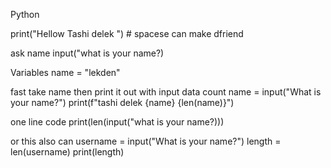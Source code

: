 Python 

print("Hellow Tashi delek ") # spacese can make dfriend 

ask name 
input("what is your name?) 

Variables 
name = "lekden"

fast take name then print it out with input data count
name = input("What is your name?")
print(f"tashi delek {name} {len(name)}")

one line code 
print(len(input("what is your name?)))

or this also can
username = input("What is your name?")
length = len(username)
print(length)